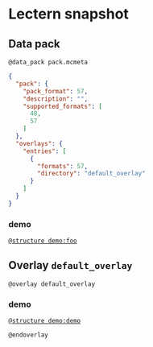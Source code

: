# Lectern snapshot

## Data pack

`@data_pack pack.mcmeta`

```json
{
  "pack": {
    "pack_format": 57,
    "description": "",
    "supported_formats": [
      48,
      57
    ]
  },
  "overlays": {
    "entries": [
      {
        "formats": 57,
        "directory": "default_overlay"
      }
    ]
  }
}
```

### demo

[`@structure demo:foo`](data:application/octet-stream;base64,H4sIAKO0W2cC/0WMwQqDQAxER1Zb19If6rnnHr2nEiFUd2WTk/58oyAGBjLDvOmAiFpl5QBgV3Uq4vad8vDTbncBjRoZ++9EWLKewHUR94UmNuMDaVF/aGY8Z0k8FBrtRVK81XIyMeFj2TcebzLquajk5MGGP9V3+RCWAAAA)

## Overlay `default_overlay`

`@overlay default_overlay`

### demo

[`@structure demo:demo`](data:application/octet-stream;base64,H4sIAAAAAAAAA0WLsQqDQBBER84YzwTyK9apU6dMv5EJLOqduFvl63MKkoEHMzCvAyJq0y8DgI3qIKJ5T3kYrdtWwMlcnKUXIyzZDuGfiPMiE925Ky3qp8zEbdbEYZWP381zYvm1TK6utN0LuDzE5cXVNCfg2uMHeoPLa5gAAAA=)

`@endoverlay`

